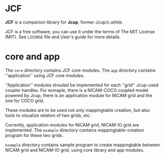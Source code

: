 JCF
===

__JCF__ is a companion library for __Jcup__, former Jcup/c.white.

JCF is a free software, you can use it under the terms of The MIT
License (MIT). See `LICENSE` file and User's guide for more details.
                                                              

core and app
============

The `core` directory contains JCF core modules. The `app` directory
contains ''application'' using JCF core modules.

''Application'' modules shouled be implemented for each ''grid''
Jcup-used coupler handles. For exmaple, there is a NICAM-COCO coupled
model powered by Jcup, there is an application module for NICAM grid
and the one for COCO grid.

These modules are to be used not only mappingtable creation,
but also tools to visualize relation of two grids, etc.

Currently, application modules for NICAM grid, NICAM-IO grid are
implemented.  The `example` directory contains mappingtable-creation
program for these two grids.

`example` directory contains sample program to create mappingtable
between NICAM grid and NICAM-IO grid, using core library and app
modules.

